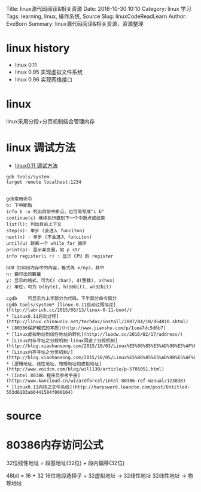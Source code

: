 Title: linux源代码阅读&相关资源
Date: 2016-10-30 10:10
Category: linux 学习
Tags: learning, linux, 操作系统, Source
Slug: linuxCodeReadLearn
Author: EveBorn
Summary: linux源代码阅读&相关资源，资源整理

# linux history

* linux 0.11
* linux 0.95    实现虚拟文件系统
* linux 0.96    实现网络接口

# linux

linux采用分段+分页机制结合管理内存

# linux 调试方法 

* [linux0.11 调试方法](https://wwssllabcd.github.io/blog/2012/08/03/compile-linux011/)
```
gdb tools/system
target remote localhost:1234


gdb常用命令
b: 下中斷點
info b :u 列出目前中断点，也可简写成"i b"
continue(c) 继续执行直到下一个中断点或结束
list(l): 列出目前上下文
step(s): 单步 (会进入 funciton)
next(n) : 单步 (不会进入 funciton)
until(u) 跳离一个 while for 循环
print(p): 显示某变量，如 p str
info register(i r) : 显示 CPU 的 register

GDB 打印出内存中的內容，格式為 x/nyz，其中
n: 要印出的數量
y: 显示的格式，可为C( char), d(整数), x(hex)
z: 单位，可为 b(byte), h(16bit), w(32bit)

cgdb	可显示为上半部分为代码，下半部分命令部分
cgdb tools/system* [linux-0.11启动过程描述](http://labrick.cc/2015/08/13/linux-0-11-boot/)
* [Linux0.11启动过程](http://linux.chinaunix.net/techdoc/install/2007/04/10/954810.shtml)
* [80386保护模式的本质](http://www.jianshu.com/p/1cea7dc5d6b7)
* [linux虚拟地址到线性地址的转化](http://luodw.cc/2016/02/17/address/)
* [Linux内存寻址之分段机制-linux回避了分段机制](http://blog.xiaohansong.com/2015/10/03/Linux%E5%86%85%E5%AD%98%E5%AF%BB%E5%9D%80%E4%B9%8B%E5%88%86%E6%AE%B5%E6%9C%BA%E5%88%B6/)
* [Linux内存寻址之分页机制/](http://blog.xiaohansong.com/2015/10/05/Linux%E5%86%85%E5%AD%98%E5%AF%BB%E5%9D%80%E4%B9%8B%E5%88%86%E9%A1%B5%E6%9C%BA%E5%88%B6/)
* [逻辑地址、线性地址、物理地址和虚拟地址](http://www.voidcn.com/blog/will130/article/p-5705051.html)
* [Intel 80386 程序员参考手册](http://www.kancloud.cn/wizardforcel/intel-80386-ref-manual/123838)
* [linux0.11内核之文件系统](http://harpsword.leanote.com/post/Untitled-563d6103ab6441584f000164)
```

# source

# 80386内存访问公式
32位线性地址 = 段基地址(32位)  + 段内偏移(32位)

48bit = 16 + 32
16位地段选择子 + 32虚拟地址 -> 32线性地址
32线性地址 -> 物理地址
